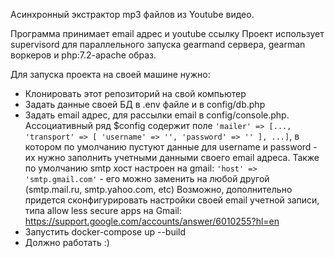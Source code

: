 Асинхронный экстрактор mp3 файлов из Youtube видео.

Программа принимает email адрес и youtube ссылку 
Проект использует supervisord для параллельного запуска gearmand сервера, gearman воркеров и php:7.2-apache образ. 

Для запуска проекта на своей машине нужно:

- Клонировать этот репозиторий на свой компьютер
- Задать данные своей БД в .env файле и в config/db.php
- Задать email адрес, для рассылки email в config/console.php. Ассоциативный ряд $config содержит поле ```'mailer' => [..., 'transport' => [ 'username' => '', 'password' => '' ], ...]```, в котором по умолчанию пустуют данные для username и password - их нужно заполнить учетными данными своего email адреса. Также по умолчанию smtp хост настроен на gmail: ```'host' => 'smtp.gmail.com'``` - его можно заменить на любой другой (smtp.mail.ru, smtp.yahoo.com, etc) Возможно, дополнительно придется сконфигурировать настройки своей email учетной записи, типа allow less secure apps на Gmail: https://support.google.com/accounts/answer/6010255?hl=en
- Запустить docker-compose up --build
- Должно работать :)